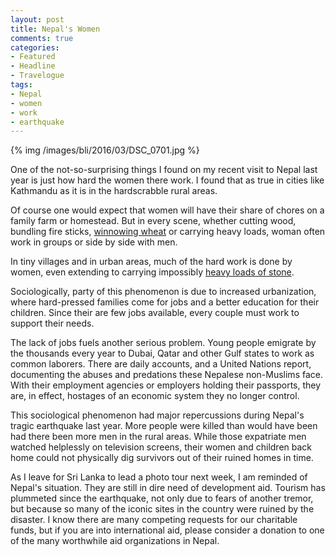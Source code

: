 ```yaml
---
layout: post
title: Nepal's Women
comments: true
categories:
- Featured
- Headline
- Travelogue
tags:
- Nepal
- women
- work
- earthquake
---
```


{% img /images/bli/2016/03/DSC_0701.jpg %}

One of the not-so-surprising things I found on my recent visit to Nepal last year is just how hard the women there work. I found that as true in cities like Kathmandu as it is in the hardscrabble rural areas. 

<!--more-->

Of course one would expect that women will have their share of chores on a family farm or homestead. But in every scene, whether cutting wood, bundling fire sticks, [winnowing wheat](https://youtu.be/cZt_bzPRP_M) or carrying heavy loads, woman often work in groups or side by side with men. 

In tiny villages and in urban areas, much of the hard work is done by women, even extending to carrying impossibly [heavy loads of stone](https://youtu.be/eRicRbgp_uU). 

Sociologically, party of this phenomenon is due to increased urbanization, where hard-pressed families come for jobs and a better education for their children. Since their are few jobs available, every couple must work to support their needs. 

The lack of jobs fuels another serious problem. Young people emigrate by the thousands every year to Dubai, Qatar and other Gulf states to work as common laborers. There are daily accounts, and a United Nations report, documenting the abuses and predations these Nepalese non-Muslims face. With their employment agencies or employers holding their passports, they are, in effect, hostages of an economic system they no longer control. 

This sociological phenomenon had major repercussions during Nepal's tragic earthquake last year. More people were killed than would have been had there been more men in the rural areas. While those expatriate men watched helplessly on television screens, their women and children back home could not physically dig survivors out of their ruined homes in time. 

As I leave for Sri Lanka to lead a photo tour next week, I am reminded of Nepal's situation. They are still in dire need of development aid. Tourism has plummeted since the earthquake, not only due to fears of another tremor, but because so many of the iconic sites in the country were ruined by the disaster. I know there are many competing requests for our charitable funds, but if you are into international aid, please consider a donation to one of the many worthwhile aid organizations in Nepal. 



